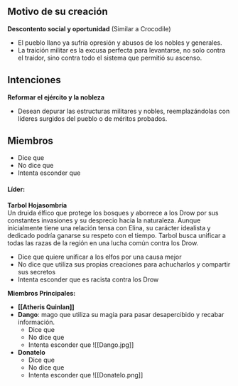 ## Motivo de su creación
**Descontento social y oportunidad** (Similar a Crocodile)
- El pueblo llano ya sufría opresión y abusos de los nobles y generales.
- La traición militar es la excusa perfecta para levantarse, no solo contra el traidor, sino contra todo el sistema que permitió su ascenso.

## Intenciones
**Reformar el ejército y la nobleza**
- Desean depurar las estructuras militares y nobles, reemplazándolas con líderes surgidos del pueblo o de méritos probados.



## Miembros
- Dice que
- No dice que 
- Intenta esconder que 
#### Líder:  
**Tarbol Hojasombría**  
Un druida élfico que protege los bosques y aborrece a los Drow por sus constantes invasiones y su desprecio hacia la naturaleza. Aunque inicialmente tiene una relación tensa con Elina, su carácter idealista y dedicado podría ganarse su respeto con el tiempo. Tarbol busca unificar a todas las razas de la región en una lucha común contra los Drow.
- Dice que quiere unificar a los elfos por una causa mejor
- No dice que utiliza sus propias creaciones para achucharlos y compartir sus secretos
- Intenta esconder que es racista contra los Drow

**Miembros Principales:**
- **[[Atheris Quinlan]]**
- **Dango**: mago que utiliza su magia para pasar desapercibido y recabar información.
	- Dice que
	- No dice que
	- Intenta esconder que
![[Dango.jpg]]
- **Donatelo**
	- Dice que
	- No dice que
	- Intenta esconder que
![[Donatelo.png]]
